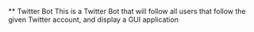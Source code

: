 ** Twitter Bot
This is a Twitter Bot that will follow all users that follow the given Twitter account, and display a GUI application